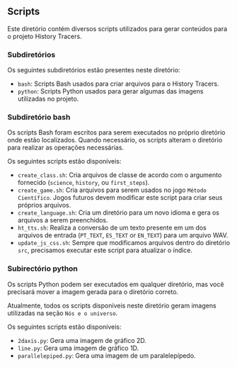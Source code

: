 ## Scripts

Este diretório contém diversos scripts utilizados para gerar conteúdos para o projeto History Tracers.

### Subdiretórios

Os seguintes subdiretórios estão presentes neste diretório:

-  `bash`: Scripts Bash usados para criar arquivos para o History Tracers.
-  `python`: Scripts Python usados para gerar algumas das imagens utilizadas no projeto.

### Subdiretório bash

Os scripts Bash foram escritos para serem executados no próprio diretório onde estão localizados. Quando necessário, os scripts alteram o diretório para realizar as operações necessárias.

Os seguintes scripts estão disponíveis:

-  `create_class.sh`: Cria arquivos de classe de acordo com o argumento fornecido (`science`, `history`, ou `first_steps`). 
-  `create_game.sh`: Cria arquivos para serem usados no jogo `Método Científico`.  Jogos futuros devem modificar este script para criar seus próprios arquivos.
-  `create_language.sh`: Cria um diretório para um novo idioma e gera os arquivos a serem preenchidos.
-  `ht_tts.sh`: Realiza a conversão de um texto presente em um dos arquivos de entrada  (`PT_TEXT`, `ES_TEXT` or `EN_TEXT`) para um arquivo WAV.
-  `update_js_css.sh`: Sempre que modificamos arquivos dentro do diretório `src`, precisamos executar este script para atualizar o índice.

### Subirectório python

Os scripts Python podem ser executados em qualquer diretório, mas você precisará mover a imagem gerada para o diretório correto.

Atualmente, todos os scripts disponíveis neste diretório geram imagens utilizadas na seção `Nós e o universo`.

Os seguintes scripts estão disponíveis:

-  `2daxis.py`: Gera uma imagem de gráfico 2D.
-  `line.py`: Gera uma imagem de gráfico 1D.
-  `parallelepiped.py`: Gera uma imagem de um paralelepípedo.

